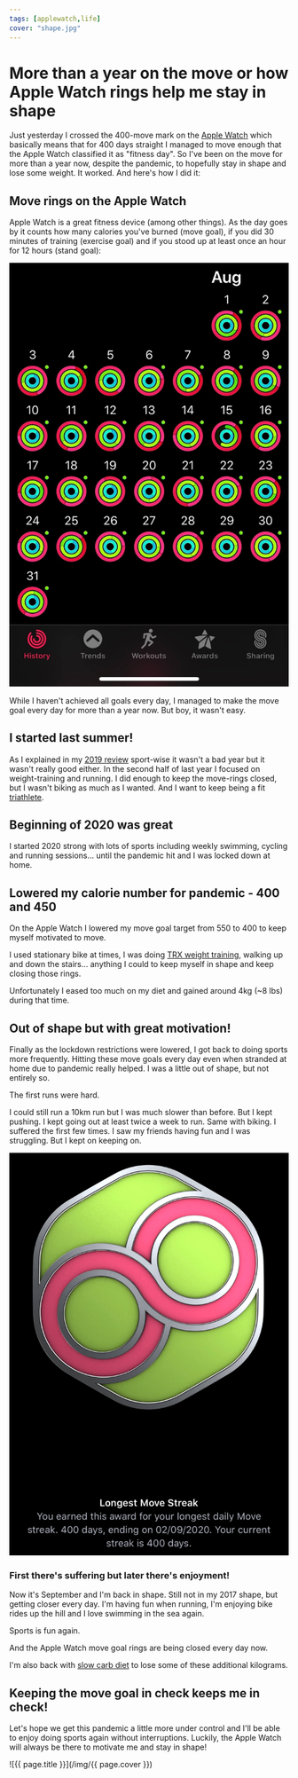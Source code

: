 ```yaml
---
tags: [applewatch,life]
cover: "shape.jpg"
---
```


# More than a year on the move or how Apple Watch rings help me stay in shape

Just yesterday I crossed the 400-move mark on the [Apple Watch](/applewatch) which basically means that for 400 days straight I managed to move enough that the Apple Watch classified it as "fitness day". So I've been on the move for more than a year now, despite the pandemic, to hopefully stay in shape and lose some weight. It worked. And here's how I did it:

<!--More-->

## Move rings on the Apple Watch

Apple Watch is a great fitness device (among other things). As the day goes by it counts how many calories you've burned (move goal), if you did 30 minutes of training (exercise goal) and if you stood up at least once an hour for 12 hours (stand goal):

![{{ page.title }} 2](/img/shape-2.jpg)

While I haven't achieved all goals every day, I managed to make the move goal every day for more than a year now. But boy, it wasn't easy.

## I started last summer!

As I explained in my [2019 review](/2019) sport-wise it wasn't a bad year but it wasn't really good either. In the second half of last year I focused on weight-training and running. I did enough to keep the move-rings closed, but I wasn't biking as much as I wanted. And I want to keep being a fit [triathlete](/tri11).

## Beginning of 2020 was great

I started 2020 strong with lots of sports including weekly swimming, cycling and running sessions... until the pandemic hit and I was locked down at home.

## Lowered my calorie number for pandemic - 400 and 450

On the Apple Watch I lowered my move goal target from 550 to 400 to keep myself motivated to move.

I used stationary bike at times, I was doing [TRX weight training](https://sliwinski.com/fitness-for-busy-professionals-productive-show-36/), walking up and down the stairs... anything I could to keep myself in shape and keep closing those rings.

Unfortunately I eased too much on my diet and gained around 4kg (~8 lbs) during that time.

## Out of shape but with great motivation!

Finally as the lockdown restrictions were lowered, I got back to doing sports more frequently. Hitting these move goals every day even when stranded at home due to pandemic really helped. I was a little out of shape, but not entirely so.

The first runs were hard.

I could still run a 10km run but I was much slower than before. But I kept pushing. I kept going out at least twice a week to run. Same with biking. I suffered the first few times. I saw my friends having fun and I was struggling. But I kept on keeping on.

![{{ page.title }} 3](/img/shape-3.jpg)

### First there's suffering but later there's enjoyment!

Now it's September and I'm back in shape. Still not in my 2017 shape, but getting closer every day. I'm having fun when running, I'm enjoying bike rides up the hill and I love swimming in the sea again.

Sports is fun again.

And the Apple Watch move goal rings are being closed every day now.

I'm also back with [slow carb diet](https://sliwinski.com/slow-carb-diet/) to lose some of these additional kilograms. 

## Keeping the move goal in check keeps me in check!

Let's hope we get this pandemic a little more under control  and I'll be able to enjoy doing sports again without interruptions. Luckily, the Apple Watch will always be there to motivate me and stay in shape!

![{{ page.title }}](/img/{{ page.cover }})

[n]: https://nozbe.com/?a=mike